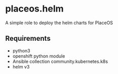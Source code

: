 placeos.helm
=========

A simple role to deploy the helm charts for PlaceOS

Requirements
------------

- python3
- openshift python module
- Ansible collection community.kubernetes.k8s
- helm v3